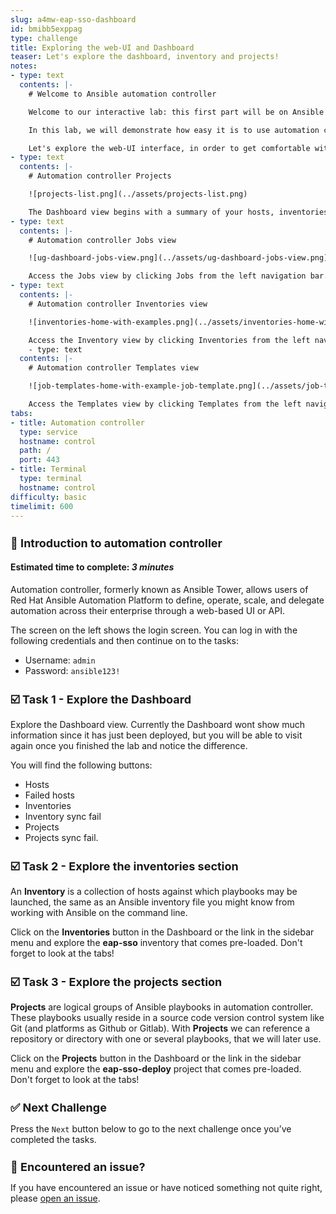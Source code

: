 ```yaml
---
slug: a4mw-eap-sso-dashboard
id: bmibb5exppag
type: challenge
title: Exploring the web-UI and Dashboard
teaser: Let's explore the dashboard, inventory and projects!
notes:
- type: text
  contents: |-
    # Welcome to Ansible automation controller

    Welcome to our interactive lab: this first part will be on Ansible automation controller, the web-based UI interface for **Red Hat Ansible Automation Platform**.

    In this lab, we will demonstrate how easy it is to use automation controller and the Middleware Automation collections to setup complex environments.

    Let's explore the web-UI interface, in order to get comfortable with what is already configured in.
- type: text
  contents: |-
    # Automation controller Projects

    ![projects-list.png](../assets/projects-list.png)

    The Dashboard view begins with a summary of your hosts, inventories, and projects. Each of these is linked to the corresponding objects for easy access.
- type: text
  contents: |-
    # Automation controller Jobs view

    ![ug-dashboard-jobs-view.png](../assets/ug-dashboard-jobs-view.png)

    Access the Jobs view by clicking Jobs from the left navigation bar. This view shows all the jobs that have ran, including projects, templates, management jobs, SCM updates, playbook runs, etc.
- type: text
  contents: |-
    # Automation controller Inventories view

    ![inventories-home-with-examples.png](../assets/inventories-home-with-examples.png)

    Access the Inventory view by clicking Inventories from the left navigation bar. This view shows all the inventories that are configured.
    - type: text
  contents: |-
    # Automation controller Templates view

    ![job-templates-home-with-example-job-template.png](../assets/job-templates-home-with-example-job-template.png)

    Access the Templates view by clicking Templates from the left navigation bar. This view shows all the templates that are configured.
tabs:
- title: Automation controller
  type: service
  hostname: control
  path: /
  port: 443
- title: Terminal
  type: terminal
  hostname: control
difficulty: basic
timelimit: 600
---
```

👋 Introduction to automation controller
===
#### Estimated time to complete: *3 minutes*<p>

Automation controller, formerly known as Ansible Tower, allows users of Red Hat Ansible Automation Platform to define, operate, scale, and delegate automation across their enterprise through a web-based UI or API.

The screen on the left shows the login screen. You can log in with the following credentials and then continue on to the tasks:

* Username: `admin`
* Password: `ansible123!`

☑️ Task 1 - Explore the Dashboard
===

Explore the Dashboard view.  Currently the Dashboard wont show much information since it has just been deployed, but you will be able to visit again once you finished the lab and notice the difference.

You will find the following buttons:

* Hosts
* Failed hosts
* Inventories
* Inventory sync fail
* Projects
* Projects sync fail.


☑️ Task 2 - Explore the inventories section
===

An **Inventory** is a collection of hosts against which playbooks may be launched, the same as an Ansible inventory file you might know from working with Ansible on the command line.

Click on the **Inventories** button in the Dashboard or the link in the sidebar menu and explore the **eap-sso** inventory that comes pre-loaded. Don't forget to look at the tabs!


☑️ Task 3 - Explore the projects section
===

**Projects** are logical groups of Ansible playbooks in automation controller. These playbooks usually reside in a source code version control system like Git (and platforms as Github or Gitlab). With **Projects** we can reference a repository or directory with one or several playbooks, that we will later use.

Click on the **Projects** button in the Dashboard or the link in the sidebar menu and explore the **eap-sso-deploy** project that comes pre-loaded. Don't forget to look at the tabs!


✅ Next Challenge
===
Press the `Next` button below to go to the next challenge once you’ve completed the tasks.

🐛 Encountered an issue?
====

If you have encountered an issue or have noticed something not quite right, please [open an issue](https://github.com/ansible-middleware/instruqt/issues/new?labels=a4mw-eap-sso&title=Issue+with+Deploy+Red+Hat+Single+Sign-On+with+Ansible+for+Middleware+collections+slug+ID:+a4wm-eap-sso-dashboard&assignees=guidograzioli).

<style type="text/css" rel="stylesheet">
  .lightbox {
    display: none;
    position: fixed;
    justify-content: center;
    align-items: center;
    z-index: 999;
    top: 0;
    left: 0;
    right: 0;
    bottom: 0;
    padding: 1rem;
    background: rgba(0, 0, 0, 0.8);
    margin-left: auto;
    margin-right: auto;
    margin-top: auto;
    margin-bottom: auto;
  }
  .lightbox:target {
    display: flex;
  }
  .lightbox img {
    /* max-height: 100% */
    max-width: 60%;
    max-height: 60%;
  }
  img {
    display: block;
    margin-left: auto;
    margin-right: auto;
  }
  h1 {
    font-size: 18px;
  }
    h2 {
    font-size: 16px;
    font-weight: 600
  }
    h3 {
    font-size: 14px;
    font-weight: 600
  }
  p span {
    font-size: 14px;
  }
  ul li span {
    font-size: 14px
  }
</style>
